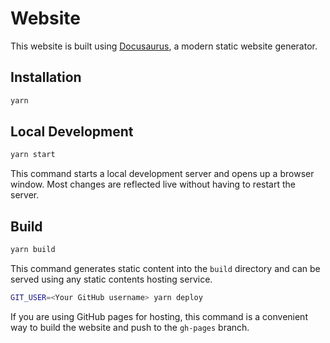 # Website

This website is built using [Docusaurus](https://docusaurus.io/), a modern static website generator.

## Installation

```bash
yarn
```

## Local Development

```bash
yarn start
```

This command starts a local development server and opens up a browser window. Most changes are reflected live without having to restart the server.

## Build

```bash
yarn build
```

This command generates static content into the `build` directory and can be served using any static contents hosting service.


```bash
GIT_USER=<Your GitHub username> yarn deploy
```

If you are using GitHub pages for hosting, this command is a convenient way to build the website and push to the `gh-pages` branch.
